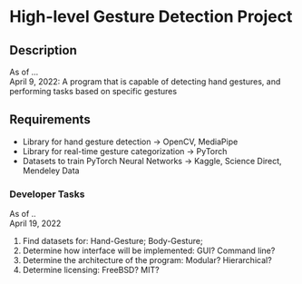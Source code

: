 # High-level Gesture Detection Project

## Description
As of ... <br>
April 9, 2022: A program that is capable of detecting hand gestures, and performing tasks based on specific gestures

## Requirements
* Library for hand gesture detection -> OpenCV, MediaPipe <br>
* Library for real-time gesture categorization -> PyTorch <br> 
* Datasets to train PyTorch Neural Networks -> Kaggle, Science Direct, Mendeley Data <br>


### Developer Tasks 
As of .. <br> 
April 19, 2022
  1. Find datasets for: Hand-Gesture; Body-Gesture; 
  2. Determine how interface will be implemented: GUI? Command line?
  3. Determine the architecture of the program: Modular? Hierarchical? 
  4. Determine licensing: FreeBSD? MIT?
